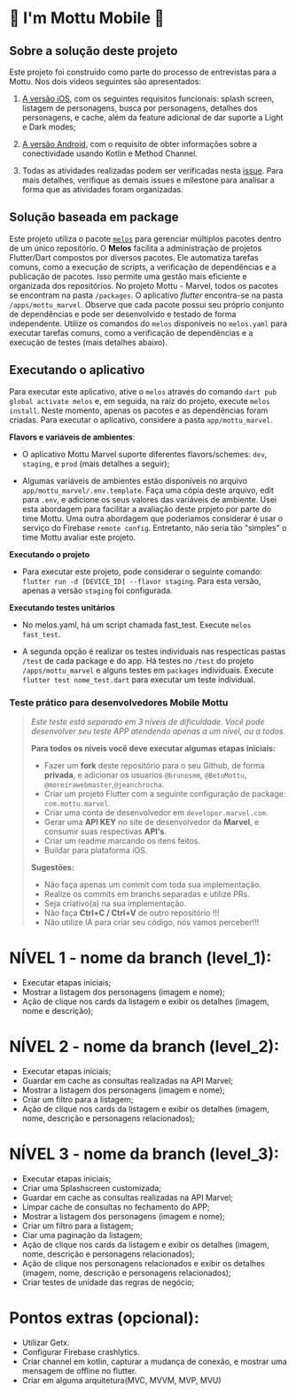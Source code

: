 # 🛵 I'm Mottu Mobile 🛵

## Sobre a solução deste projeto

Este projeto foi construído como parte do processo de entrevistas para a Mottu. Nos dois vídeos seguintes são apresentados:

1. [A versão iOS](https://www.loom.com/share/4f31b0757dc64b19b39eb32920f05231), com os seguintes requisitos funcionais: splash screen, listagem de personagens, busca por personagens, detalhes dos personagens, e cache, além da feature adicional de dar suporte a Light e Dark modes;

2. [A versão Android](https://www.loom.com/share/f4f5e74aa20c414586ed9b13241da64c), com o requisito de obter informações sobre a conectividade usando Kotlin e Method Channel.

3. Todas as atividades realizadas podem ser verificadas nesta [issue](https://github.com/thiagobrunoms/im-mottu-mobile/issues). Para mais detalhes, verifique as demais issues e milestone para analisar a forma que as atividades foram organizadas.

## Solução baseada em package

Este projeto utiliza o pacote [`melos`](https://pub.dev/packages/melos) para gerenciar múltiplos pacotes dentro de um único repositório. O **Melos** facilita a administração de projetos Flutter/Dart compostos por diversos pacotes. Ele automatiza tarefas comuns, como a execução de scripts, a verificação de dependências e a publicação de pacotes. Isso permite uma gestão mais eficiente e organizada dos repositórios. No projeto Mottu - Marvel, todos os pacotes se encontram na pasta `/packages`. O aplicativo <em>flutter</em> encontra-se na pasta `/apps/mottu_marvel`. Observe que cada pacote possui seu próprio conjunto de dependências e pode ser desenvolvido e testado de forma independente. Utilize os comandos do `melos` disponíveis no `melos.yaml` para executar tarefas comuns, como a verificação de dependências e a execução de testes (mais detalhes abaixo).

## Executando o aplicativo

Para executar este aplicativo, ative o `melos` através do comando `dart pub global activate melos` e, em seguida, na raíz do projeto, execute `melos install`. Neste momento, apenas os pacotes e as dependências foram criadas. Para executar o aplicativo, considere a pasta `app/mottu_marvel`.

**Flavors e variáveis de ambientes**:

- O aplicativo Mottu Marvel suporte diferentes flavors/schemes: `dev`, `staging`, e `prod` (mais detalhes a seguir);

- Algumas variáveis de ambientes estão disponíveis no arquivo `app/mottu_marvel/.env.template`. Faça uma cópia deste arquivo, edit para `.env`, e adicione os seus valores das variáveis de ambiente. Usei esta abordagem para facilitar a avaliação deste prpjeto por parte do time Mottu. Uma outra abordagem que poderíamos considerar é usar o serviço do Firebase `remote config`. Entretanto, não seria tão "simples" o time Mottu avaliar este projeto.

**Executando o projeto**

- Para executar este projeto, pode considerar o seguinte comando: `flutter run -d [DEVICE_ID] --flavor staging`. Para esta versão, apenas a versão `staging` foi configurada.

**Executando testes unitários**

- No melos.yaml, há um script chamada fast_test. Execute `melos fast_test`.

- A segunda opção é realizar os testes individuais nas respecticas pastas `/test` de cada package e do app. Há testes no `/test` do projeto `/apps/mottu_marvel` e alguns testes em `packages` individuais. Execute `flutter test nome_test.dart` para executar um teste individual.

### Teste prático para desenvolvedores Mobile Mottu

> _Este teste está separado em 3 níveis de dificuldade. Você pode desenvolver seu teste APP atendendo apenas a um nível, ou a todos._
>
> **Para todos os níveis você deve executar algumas etapas iniciais:**
>
> - Fazer um **fork** deste repositório para o seu Github, de forma **privada**, e adicionar os usuarios `@brunosmm`, `@BetoMottu`, `@moreirawebmaster`,`@jeanchrocha`.
> - Criar um projeto Flutter com a seguinte configuração de package: `com.mottu.marvel`.
> - Criar uma conta de desenvolvedor em `developer.marvel.com`.
> - Gerar uma **API KEY** no site de desenvolvedor da **Marvel**, e consumir suas respectivas **API's**.
> - Criar um readme marcando os itens feitos.
> - Buildar para plataforma iOS.
>
> **Sugestões:**
>
> - Não faça apenas um commit com toda sua implementação.
> - Realize os commits em branchs separadas e utilize PRs.
> - Seja criativo(a) na sua implementação.
> - Não faça **Ctrl+C / Ctrl+V** de outro repositório !!!
> - Não utilize IA para criar seu código, nós vamos perceber!!!

# NÍVEL 1 - nome da branch (level_1):

- Executar etapas iniciais;
- Mostrar a listagem dos personagens (imagem e nome);
- Ação de clique nos cards da listagem e exibir os detalhes (imagem, nome e descrição);

# NÍVEL 2 - nome da branch (level_2):

- Executar etapas iniciais;
- Guardar em cache as consultas realizadas na API Marvel;
- Mostrar a listagem dos personagens (imagem e nome);
- Criar um filtro para a listagem;
- Ação de clique nos cards da listagem e exibir os detalhes (imagem, nome, descrição e personagens relacionados);

# NÍVEL 3 - nome da branch (level_3):

- Executar etapas iniciais;
- Criar uma Splashscreen customizada;
- Guardar em cache as consultas realizadas na API Marvel;
- Limpar cache de consultas no fechamento do APP;
- Mostrar a listagem dos personagens (imagem e nome);
- Criar um filtro para a listagem;
- Ciar uma paginação da listagem;
- Ação de clique nos cards da listagem e exibir os detalhes (imagem, nome, descrição e personagens relacionados);
- Ação de clique nos personagens relacionados e exibir os detalhes (imagem, nome, descrição e personagens relacionados);
- Criar testes de unidade das regras de negócio;

# Pontos extras (opcional):

- Utilizar Getx.
- Configurar Firebase crashlytics.
- Criar channel em kotlin, capturar a mudança de conexão, e mostrar uma mensagem de offline no flutter.
- Criar em alguma arquitetura(MVC, MVVM, MVP, MVU)
